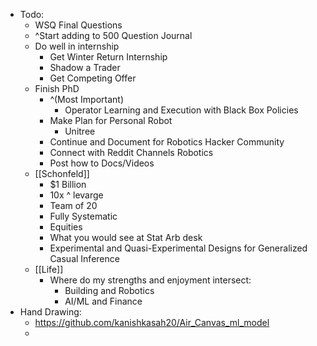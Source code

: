 - Todo:
    - WSQ Final Questions
    - ^Start adding to 500 Question Journal
    - Do well in internship
        - Get Winter Return Internship
        - Shadow a Trader
        - Get Competing Offer
    - Finish PhD 
        - ^(Most Important) 
            - Operator Learning and Execution with Black Box Policies
        - Make Plan for Personal Robot
            - Unitree
        - Continue and Document for Robotics Hacker Community
        - Connect with Reddit Channels Robotics
        - Post how to Docs/Videos
    - [[Schonfeld]]
        - $1 Billion
        - 10x ^ levarge
        - Team of 20
        - Fully Systematic
        - Equities
        - What you would see at Stat Arb desk
        - Experimental and Quasi-Experimental Designs for Generalized Casual Inference
    - [[Life]]
        - Where do my strengths and enjoyment intersect:
            - Building and Robotics
            - AI/ML and Finance
- Hand Drawing:
    - https://github.com/kanishkasah20/Air_Canvas_ml_model
    - 
